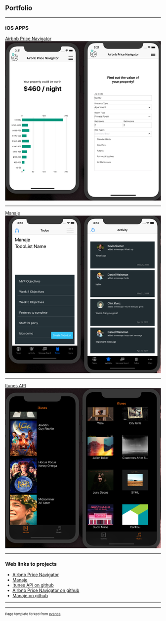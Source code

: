 ## Portfolio

---

### iOS APPS 

[Airbnb Price Navigator](https://pricenavigator.netlify.com/)
<img src="price-nav.png?raw=true"/>

---
[Manaje](https://manaje-refactor.netlify.com/)
<img src="images/manaje.png?raw=true"/>

---
[Itunes API](https://github.com/iyinraphael/Simple-iTunes-media-App/)
<img src="images/itunes.png?raw=true"/>

---

### Web links to projects 

- [Airbnb Price Navigator](https://pricenavigator.netlify.com/)
- [Manaje](https://manaje-refactor.netlify.com/)
- [Itunes API on github](https://github.com/iyinraphael/Simple-iTunes-media-App/)
- [Airbnb Price Navigator on github](https://github.com/iyinraphael/Airbnb-Price-Navigator/)
- [Manaje on github](https://github.com/labs11-teamhome3/labs11-teamhome3iOS/)

---




---
<p style="font-size:11px">Page template forked from <a href="https://github.com/evanca/quick-portfolio">evanca</a></p>
<!-- Remove above link if you don't want to attibute -->
